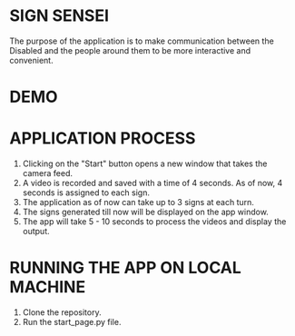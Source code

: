 # SIGN SENSEI

The purpose of the application is to make communication between the Disabled and the people around them to be more interactive and convenient.

# DEMO

# APPLICATION PROCESS
1. Clicking on the "Start" button opens a new window that takes the camera feed.
2. A video is recorded and saved with a time of 4 seconds. As of now, 4 seconds is assigned to each sign.
3. The application as of now can take up to 3 signs at each turn.
4. The signs generated till now will be displayed on the app window.
5. The app will take 5 - 10 seconds to process the videos and display the output.

# RUNNING THE APP ON LOCAL MACHINE
1. Clone the repository.
2. Run the start_page.py file.

